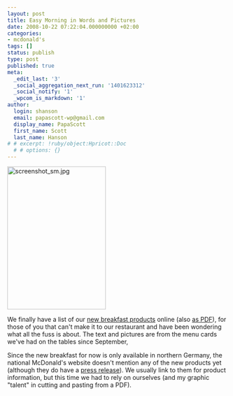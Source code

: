 ```yaml
---
layout: post
title: Easy Morning in Words and Pictures
date: 2008-10-22 07:22:04.000000000 +02:00
categories:
- mcdonald's
tags: []
status: publish
type: post
published: true
meta:
  _edit_last: '3'
  _social_aggregation_next_run: '1401623312'
  _social_notify: '1'
  _wpcom_is_markdown: '1'
author:
  login: shanson
  email: papascott-wp@gmail.com
  display_name: PapaScott
  first_name: Scott
  last_name: Hanson
# # excerpt: !ruby/object:Hpricot::Doc
  # # options: {}
---
```

<p><a href="http://www.mcdonalds-nordheide.de/2008/09/easy-morning-fruehstueckskarte/"><img src="http://www.papascott.de/wordpress/wp-content/uploads/2008/10/screenshot-sm.jpg" alt="screenshot_sm.jpg" border="0" width="225" height="327" /></a></p>
<p>We finally have a list of our <a href="http://www.mcdonalds-nordheide.de/2008/09/easy-morning-fruehstueckskarte/">new breakfast products</a> online (also <a href="http://www.mcdonalds-nordheide.de/wordpress/wp-content/uploads/2008/10/Menuekarte_Fruehstueck.pdf">as PDF</a>), for those of you that can't make it to our restaurant and have been wondering what all the fuss is about. The text and pictures are from the menu cards we've had on the tables since September,</p>
<p>Since the new breakfast for now is only available in northern Germany, the national McDonald's website doesn't mention any of the new products yet (although they do have a <a href="http://www.mcdonalds.de/presse/index.php?pressid=266">press release</a>). We usually link to them for product information, but this time we had to rely on ourselves (and my graphic "talent" in cutting and pasting from a PDF).</p>
